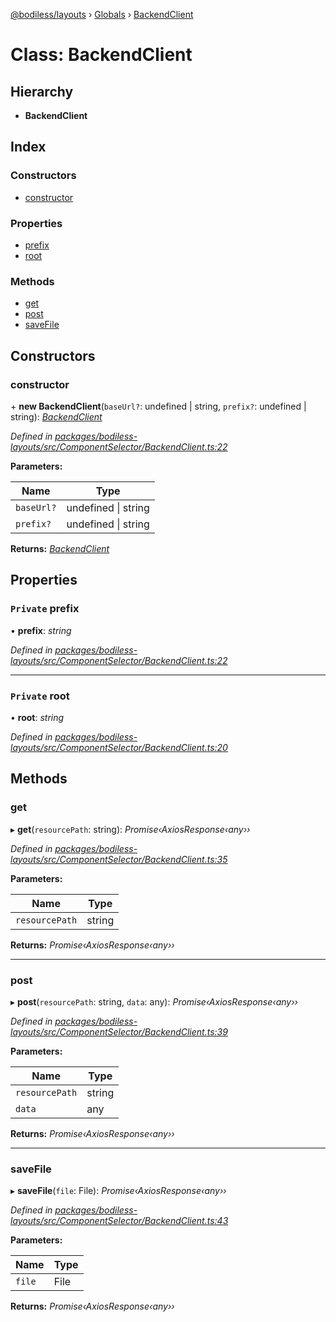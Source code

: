 [@bodiless/layouts](../README.md) › [Globals](../globals.md) › [BackendClient](backendclient.md)

# Class: BackendClient

## Hierarchy

* **BackendClient**

## Index

### Constructors

* [constructor](backendclient.md#constructor)

### Properties

* [prefix](backendclient.md#private-prefix)
* [root](backendclient.md#private-root)

### Methods

* [get](backendclient.md#get)
* [post](backendclient.md#post)
* [saveFile](backendclient.md#savefile)

## Constructors

###  constructor

\+ **new BackendClient**(`baseUrl?`: undefined | string, `prefix?`: undefined | string): *[BackendClient](backendclient.md)*

*Defined in [packages/bodiless-layouts/src/ComponentSelector/BackendClient.ts:22](https://github.com/johnsonandjohnson/Bodiless-JS/blob/0d831e71/packages/bodiless-layouts/src/ComponentSelector/BackendClient.ts#L22)*

**Parameters:**

Name | Type |
------ | ------ |
`baseUrl?` | undefined &#124; string |
`prefix?` | undefined &#124; string |

**Returns:** *[BackendClient](backendclient.md)*

## Properties

### `Private` prefix

• **prefix**: *string*

*Defined in [packages/bodiless-layouts/src/ComponentSelector/BackendClient.ts:22](https://github.com/johnsonandjohnson/Bodiless-JS/blob/0d831e71/packages/bodiless-layouts/src/ComponentSelector/BackendClient.ts#L22)*

___

### `Private` root

• **root**: *string*

*Defined in [packages/bodiless-layouts/src/ComponentSelector/BackendClient.ts:20](https://github.com/johnsonandjohnson/Bodiless-JS/blob/0d831e71/packages/bodiless-layouts/src/ComponentSelector/BackendClient.ts#L20)*

## Methods

###  get

▸ **get**(`resourcePath`: string): *Promise‹AxiosResponse‹any››*

*Defined in [packages/bodiless-layouts/src/ComponentSelector/BackendClient.ts:35](https://github.com/johnsonandjohnson/Bodiless-JS/blob/0d831e71/packages/bodiless-layouts/src/ComponentSelector/BackendClient.ts#L35)*

**Parameters:**

Name | Type |
------ | ------ |
`resourcePath` | string |

**Returns:** *Promise‹AxiosResponse‹any››*

___

###  post

▸ **post**(`resourcePath`: string, `data`: any): *Promise‹AxiosResponse‹any››*

*Defined in [packages/bodiless-layouts/src/ComponentSelector/BackendClient.ts:39](https://github.com/johnsonandjohnson/Bodiless-JS/blob/0d831e71/packages/bodiless-layouts/src/ComponentSelector/BackendClient.ts#L39)*

**Parameters:**

Name | Type |
------ | ------ |
`resourcePath` | string |
`data` | any |

**Returns:** *Promise‹AxiosResponse‹any››*

___

###  saveFile

▸ **saveFile**(`file`: File): *Promise‹AxiosResponse‹any››*

*Defined in [packages/bodiless-layouts/src/ComponentSelector/BackendClient.ts:43](https://github.com/johnsonandjohnson/Bodiless-JS/blob/0d831e71/packages/bodiless-layouts/src/ComponentSelector/BackendClient.ts#L43)*

**Parameters:**

Name | Type |
------ | ------ |
`file` | File |

**Returns:** *Promise‹AxiosResponse‹any››*

